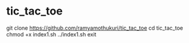 # tic_tac_toe
git clone https://github.com/ramyamothukuri/tic_tac_toe
cd tic_tac_toe
chmod +x index1.sh
../index1.sh
exit
